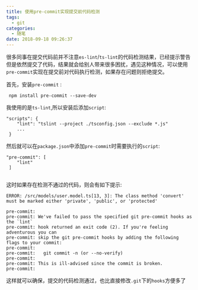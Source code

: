 ```yaml
---
title: 使用pre-commit实现提交前代码检测
tags:
  - git
categories:
  - 随笔
date: 2018-09-18 09:26:37
---
```


很多同事在提交代码前并不注意`es-lint`/`ts-lint`的代码检测结果，已经提示警告但是依然提交了代码，结果就会给别人带来很多困扰，遇见这种情况，可以使用`pre-commit`实现在提交前对代码执行检测，如果存在问题则拒绝提交。

 首先，安装`pre-commit` :
 
```
 npm install pre-commit --save-dev
```

<!-- more -->
我使用的是`ts-lint`,所以安装后添加`script`:

```
"scripts": {
    "lint": "tslint --project ./tsconfig.json --exclude *.js"
    ...
 }
```

然后就可以在`package.json`中添加`pre-commit`时需要执行的`script`:

```
"pre-commit": [
    "lint"
 ]
 
```

这时如果存在检测不通过的代码，则会有如下提示:

```
ERROR: /src/models/user.model.ts[13, 3]: The class method 'convert' must be marked either 'private', 'public', or 'protected'

pre-commit:
pre-commit: We've failed to pass the specified git pre-commit hooks as the `lint`
pre-commit: hook returned an exit code (2). If you're feeling adventurous you can
pre-commit: skip the git pre-commit hooks by adding the following flags to your commit:
pre-commit:
pre-commit:   git commit -n (or --no-verify)
pre-commit:
pre-commit: This is ill-advised since the commit is broken.
pre-commit:
```

这样就可以确保，提交的代码检测通过，也比直接修改`.git`下的`hooks`方便多了


 
 
 